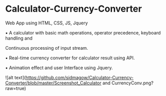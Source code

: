 # Calculator-Currency-Converter

Web App using HTML, CSS, JS, Jquery

▪ A calculator with basic math operations, operator precedence, keyboard handling and

   Continuous processing of input stream.

▪ Real-time currency converter for calculator result using API.

▪ Animation effect and user Interface using Jquery.

![alt text](https://github.com/sidmagow/Calculator-Currency-Converter/blob/master/Screenshot_Calculator and CurrencyConv.png?raw=true)

